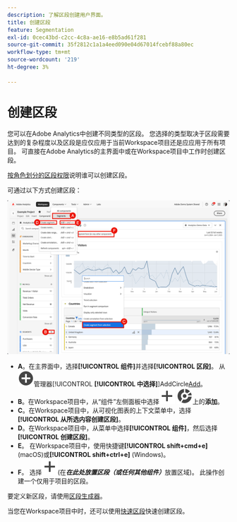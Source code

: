 ```yaml
---
description: 了解区段创建用户界面。
title: 创建区段
feature: Segmentation
exl-id: 0cec43bd-c2cc-4c8a-ae16-e8b5ad61f281
source-git-commit: 35f2812c1a1a4eed090e04d67014fcebf88a80ec
workflow-type: tm+mt
source-wordcount: '219'
ht-degree: 3%

---
```


# 创建区段

您可以在Adobe Analytics中创建不同类型的区段。  您选择的类型取决于区段需要达到的复杂程度以及区段是应仅应用于当前Workspace项目还是应应用于所有项目。 可直接在Adobe Analytics的主界面中或在Workspace项目中工作时创建区段。

[按角色划分的区段权限](/help/components/segmentation/seg-reference/seg-rights.md)说明谁可以创建区段。

可通过以下方式创建区段：

![创建区段的方法](assets/create-segment.png)

* **A**。在主界面中，选择&#x200B;**[!UICONTROL 组件]**&#x200B;并选择&#x200B;**[!UICONTROL 区段]**。 从![区段](/help/assets/icons/AddCircle.svg)管理器[!UICONTROL **[!UICONTROL 中选择]**]AddCircle[Add](seg-manage.md)。
* **B**。在Workspace项目中，从“组件”左侧面板中选择![区段](/help/assets/icons/Add.svg) ![区段](/help/assets/icons/Segmentation.svg)上的&#x200B;**添加**。
* **C**。在Workspace项目中，从可视化图表的上下文菜单中，选择&#x200B;**[!UICONTROL 从所选内容创建区段]**。
* **D**。在Workspace项目中，从菜单中选择&#x200B;**[!UICONTROL 组件]**，然后选择&#x200B;**[!UICONTROL 创建区段]**。
* **E**。 在Workspace项目中，使用快捷键&#x200B;**[!UICONTROL shift+cmd+e]** (macOS)或&#x200B;**[!UICONTROL shift+ctrl+e]** (Windows)。
* **F**。 选择![添加](/help/assets/icons/Add.svg)(在&#x200B;***在此处放置区段（或任何其他组件）***&#x200B;放置区域)。 此操作创建一个仅用于项目的区段。

要定义新区段，请使用[区段生成器](seg-build.md)。

当您在Workspace项目中时，还可以使用[快速区段](seg-quick.md)快速创建区段。
